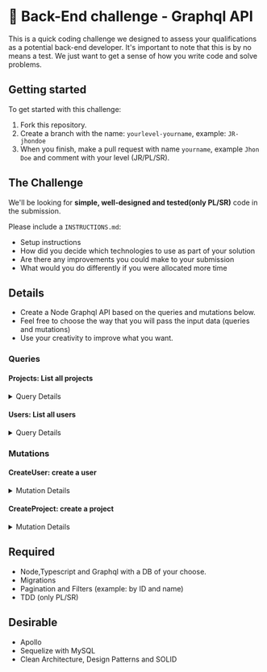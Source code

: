 # 👾 Back-End challenge - Graphql API

This is a quick coding challenge we designed to assess your qualifications as a potential back-end developer. It's important to note that this is by no means a test. We just want to get a sense of how you write code and solve problems.

## Getting started

To get started with this challenge:

1. Fork this repository.
2. Create a branch with the name: `yourlevel-yourname`, example: `JR-jhondoe`
3. When you finish, make a pull request with name `yourname`, example `Jhon Doe` and comment with your level (JR/PL/SR).

## The Challenge

We'll be looking for **simple, well-designed and tested(only PL/SR)** code in the submission.

Please include a `INSTRUCTIONS.md`:

- Setup instructions
- How did you decide which technologies to use as part of your solution
- Are there any improvements you could make to your submission
- What would you do differently if you were allocated more time

## Details

- Create a Node Graphql API based on the queries and mutations below.
- Feel free to choose the way that you will pass the input data (queries and mutations)
- Use your creativity to improve what you want.

### Queries

#### Projects: List all projects

<details><summary>Query Details</summary>
 
<p>
  
```graphql
query projects {
  id
  name
  price
  user {
    id
    name
    email
  }
}
```

</p>
</details>

#### Users: List all users

<details><summary>Query Details</summary>

<p>
  
```graphql
query users {
  id
  name
  email
}
```

</p>
</details>

### Mutations

#### CreateUser: create a user

<details><summary>Mutation Details</summary>

<p>
  
```graphql
mutation createUser {
  id
  name
  email
}
```

</p>
</details>

#### CreateProject: create a project

<details><summary>Mutation Details</summary>

<p>
  
```graphql
mutation createProject {
  id
  name
  email
  user {
    id
    name
    email
  }
}
```

</p>
</details>

## Required

- Node,Typescript and Graphql with a DB of your choose.
- Migrations
- Pagination and Filters (example: by ID and name)
- TDD (only PL/SR)

## Desirable

- Apollo
- Sequelize with MySQL
- Clean Architecture, Design Patterns and SOLID

